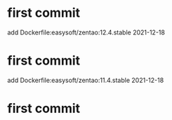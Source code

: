 # first commit
add Dockerfile:easysoft/zentao:12.4.stable 2021-12-18
# first commit
add Dockerfile:easysoft/zentao:11.4.stable 2021-12-18
# first commit
